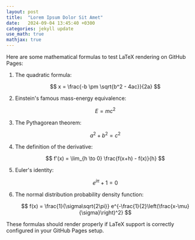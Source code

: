 ```yaml
---
layout: post
title:  "Lorem Ipsum Dolor Sit Amet"
date:   2024-09-04 13:45:40 +0300
categories: jekyll update
use_math: true
mathjax: true
---
```

Here are some mathematical formulas to test LaTeX rendering on GitHub Pages:

1. The quadratic formula:

   $$ x = \frac{-b \pm \sqrt{b^2 - 4ac}}{2a} $$

2. Einstein's famous mass-energy equivalence:

   $$ E = mc^2 $$

3. The Pythagorean theorem:

   $$ a^2 + b^2 = c^2 $$

4. The definition of the derivative:

   $$ f'(x) = \lim_{h \to 0} \frac{f(x+h) - f(x)}{h} $$

5. Euler's identity:

   $$ e^{i\pi} + 1 = 0 $$

6. The normal distribution probability density function:

   $$ f(x) = \frac{1}{\sigma\sqrt{2\pi}} e^{-\frac{1}{2}\left(\frac{x-\mu}{\sigma}\right)^2} $$

These formulas should render properly if LaTeX support is correctly configured in your GitHub Pages setup.




